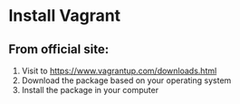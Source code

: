 # Install Vagrant

From official site:
-------------------

1. Visit to https://www.vagrantup.com/downloads.html
2. Download the package based on your operating system
3. Install the package in your computer